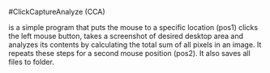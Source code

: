 #ClickCaptureAnalyze (CCA) 

is a simple program that puts the mouse to a specific location (pos1) clicks the left mouse button, takes a screenshot of desired desktop area and analyzes its contents by calculating the total sum of all pixels in an image. It repeats these steps for a second mouse position (pos2). It also saves all files to folder.